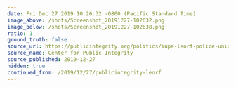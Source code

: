```yaml
---
date: Fri Dec 27 2019 10:26:32 -0800 (Pacific Standard Time)
image_above: /shots/Screenshot_20191227-102632.png
image_below: /shots/Screenshot_20191227-102638.png
ratio: 1
ground_truth: false
source_url: https://publicintegrity.org/politics/iupa-leorf-police-union-charity-telemarketers/
source_name: Center for Public Integrity
source_published: 2019-12-27
hidden: true
continued_from: /2019/12/27/publicintegrity-leorf
---
```


